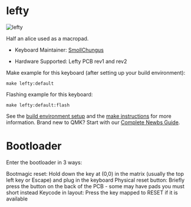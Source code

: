 # lefty

![lefty](https://i.imgur.com/nMmJCJM.jpeg)

Half an alice used as a macropad.

* Keyboard Maintainer: [SmollChungus](https://github.com/smollchungus/)

* Hardware Supported: Lefty PCB rev1 and rev2

Make example for this keyboard (after setting up your build environment):

    make lefty:default

Flashing example for this keyboard:

    make lefty:default:flash

See the [build environment setup](https://docs.qmk.fm/#/getting_started_build_tools) and the [make instructions](https://docs.qmk.fm/#/getting_started_make_guide) for more information.
Brand new to QMK? Start with our [Complete Newbs Guide](https://docs.qmk.fm/#/newbs).

# Bootloader
Enter the bootloader in 3 ways:

Bootmagic reset: Hold down the key at (0,0) in the matrix (usually the top left key or Escape) and plug in the keyboard
Physical reset button: Briefly press the button on the back of the PCB - some may have pads you must short instead
Keycode in layout: Press the key mapped to RESET if it is available
